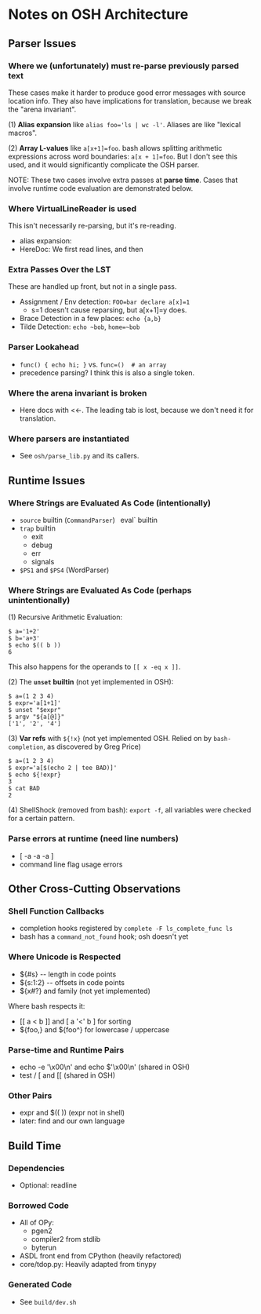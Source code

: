 Notes on OSH Architecture
=========================

## Parser Issues

### Where we (unfortunately) must re-parse previously parsed text

These cases make it harder to produce good error messages with source location
info.  They also have implications for translation, because we break the "arena
invariant".

(1) **Alias expansion** like `alias foo='ls | wc -l'`.  Aliases are like
"lexical macros".

(2) **Array L-values** like `a[x+1]=foo`.  bash allows splitting arithmetic
expressions across word boundaries: `a[x + 1]=foo`.  But I don't see this used,
and it would significantly complicate the OSH parser.

NOTE: These two cases involve extra passes at **parse time**.  Cases that
involve runtime code evaluation are demonstrated below.

### Where VirtualLineReader is used

This isn't necessarily re-parsing, but it's re-reading.

- alias expansion:
- HereDoc:  We first read lines, and then

### Extra Passes Over the LST

These are handled up front, but not in a single pass.

- Assignment / Env detection: `FOO=bar declare a[x]=1`
  - s=1 doesn't cause reparsing, but a[x+1]=y does.
- Brace Detection in a few places: `echo {a,b}`
- Tilde Detection: `echo ~bob`, `home=~bob`

### Parser Lookahead

- `func() { echo hi; }` vs.  `func=()  # an array`
- precedence parsing?  I think this is also a single token.

### Where the arena invariant is broken

- Here docs with <<-.  The leading tab is lost, because we don't need it for
  translation.

### Where parsers are instantiated

- See `osh/parse_lib.py` and its callers.

## Runtime Issues

### Where Strings are Evaluated As Code (intentionally)

- `source` builtin (`CommandParser`)
` `eval` builtin
- `trap` builtin
  - exit
  - debug
  - err
  - signals
- `$PS1` and `$PS4` (WordParser)

### Where Strings are Evaluated As Code (perhaps unintentionally)

(1) Recursive Arithmetic Evaluation:

    $ a='1+2'
    $ b='a+3'
    $ echo $(( b ))
    6

This also happens for the operands to `[[ x -eq x ]]`.

(2) The **`unset` builtin** (not yet implemented in OSH):

    $ a=(1 2 3 4)
    $ expr='a[1+1]'
    $ unset "$expr"
    $ argv "${a[@]}"
    ['1', '2', '4']

(3) **Var refs** with `${!x}` (not yet implemented OSH.  Relied on by
`bash-completion`, as discovered by Greg Price)

    $ a=(1 2 3 4)
    $ expr='a[$(echo 2 | tee BAD)]'
    $ echo ${!expr}
    3
    $ cat BAD
    2

(4) ShellShock (removed from bash): `export -f`, all variables were checked for
a certain pattern.

### Parse errors at runtime (need line numbers)

- [ -a -a -a ]
- command line flag usage errors

## Other Cross-Cutting Observations

### Shell Function Callbacks

- completion hooks registered by `complete -F ls_complete_func ls`
- bash has a `command_not_found` hook; osh doesn't yet

### Where Unicode is Respected

- ${#s} -- length in code points
- ${s:1:2} -- offsets in code points
- ${x#?} and family (not yet implemented)

Where bash respects it:

- [[ a < b ]] and [ a '<' b ] for sorting
- ${foo,} and ${foo^} for lowercase / uppercase

### Parse-time and Runtime Pairs

- echo -e '\x00\n' and echo $'\x00\n' (shared in OSH)
- test / [ and [[ (shared in OSH)

### Other Pairs

- expr and $(( )) (expr not in shell)
- later: find and our own language

## Build Time

### Dependencies

- Optional: readline

### Borrowed Code

- All of OPy:
  - pgen2
  - compiler2 from stdlib
  - byterun
- ASDL front end from CPython (heavily refactored)
- core/tdop.py: Heavily adapted from tinypy

### Generated Code

- See `build/dev.sh`

